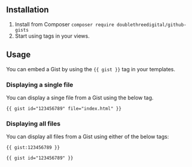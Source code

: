## Installation

1. Install from Composer `composer require doublethreedigital/github-gists`
2. Start using tags in your views.

## Usage
You can embed a Gist by using the `{{ gist }}` tag in your templates.

### Displaying a single file
You can display a singe file from a Gist using the below tag.

```
{{ gist id="123456789" file="index.html" }}
```

### Displaying all files
You can display all files from a Gist using either of the below tags:

```
{{ gist:123456789 }}

{{ gist id="123456789" }}
```
